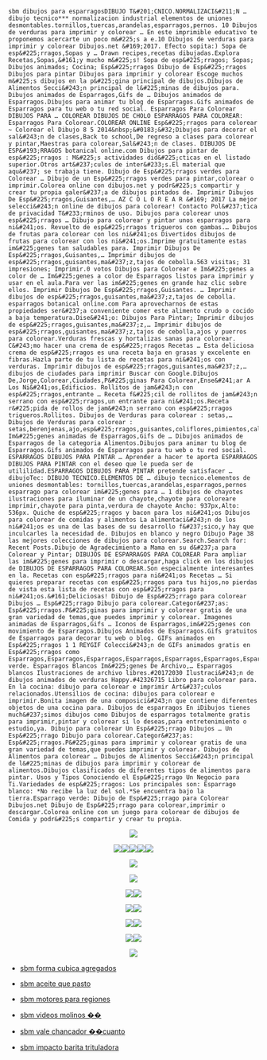 
```
sbm dibujos para esparragosDIBUJO T&#201;CNICO.NORMALIZACI&#211;N … dibujo tecnico*** normalizacion industrial elementos de uniones desmontables.tornillos,tuercas,arandelas,esparragos,pernos. 10 Dibujos de verduras para imprimir y colorear … En este imprimible educativo te proponemos acercarte un poco m&#225;s a e.10 Dibujos de verduras para imprimir y colorear Dibujos.net &#169;2017. Efecto sopita:) Sopa de esp&#225;rragos,Sopas y … Drawn recipes,recetas dibujadas.Explora Recetas,Sopas,&#161;y mucho m&#225;s! Sopa de esp&#225;rragos; Sopas; Dibujos animados; Cocina; Esp&#225;rragos Dibujo de Esp&#225;rragos Dibujos para pintar Dibujos para imprimir y colorear Escoge muchos m&#225;s dibujos en la p&#225;gina principal de dibujos.Dibujos de Alimentos Secci&#243;n principal de l&#225;minas de dibujos para. Dibujos animados de Esparragos,Gifs de … Dibujos animados de Esparragos.Dibujos para animar tu blog de Esparragos.Gifs animados de Esparragos para tu web o tu red social. Esparragos Para Colorear DIBUJOS PARA … COLOREAR DIBUJOS DE CHOLO ESPARRAGOS PARA COLOREAR: Esparragos Para Colorear.COLOREAR ONLINE Esp&#225;rragos para colorear ~ Colorear el Dibujo 8 5 2014&nbsp;&#0183;&#32;Dibujos para decorar el sal&#243;n de clases,Back to school,De regreso a clases para colorear y pintar,Maestras para colorear,Sal&#243;n de clases. DIBUJOS DE ESP&#193;RRAGOS botanical online.com Dibujos para pintar de esp&#225;rragos : M&#225;s actividades did&#225;cticas en el listado superior.Otros art&#237;culos de inter&#233;s.El material que aqu&#237; se trabaja tiene. Dibujo de Esp&#225;rragos verdes para Colorear … Dibujo de un Esp&#225;rragos verdes para pintar,colorear o imprimir.Colorea online con dibujos.net y podr&#225;s compartir y crear tu propia galer&#237;a de dibujos pintados de. Imprimir Dibujos De Esp&#225;rragos,Guisantes,… AZ C O L O R E A R &#169; 2017 La mejor selecci&#243;n online de dibujos para colorear! Contacto Pol&#237;tica de privacidad T&#233;rminos de uso. Dibujos para colorear unos esp&#225;rragos … Dibujo para colorear y pintar unos esparragos para ni&#241;os. Revuelto de esp&#225;rragos trigueros con gambas.… Dibujos de frutas para colorear con los ni&#241;os Divertidos dibujos de frutas para colorear con los ni&#241;os.Imprime gratuitamente estas im&#225;genes tan saludables para. Imprimir Dibujos De Esp&#225;rragos,Guisantes,… Imprimir dibujos de esp&#225;rragos,guisantes,ma&#237;z,tajos de cebolla.563 visitas; 31 impresiones; Imprimir.0 votos Dibujos para Colorear e Im&#225;genes a color de … Im&#225;genes a color de Esparragos listos para imprimir y usar en el aula.Para ver las im&#225;genes en grande haz clic sobre ellos. Imprimir Dibujos De Esp&#225;rragos,Guisantes. … Imprimir dibujos de esp&#225;rragos,guisantes,ma&#237;z,tajos de cebolla. esparragos botanical online.com Para aprovecharnos de estas propiedades ser&#237;a conveniente comer este alimento crudo o cocido a baja temperatura.Dise&#241;o: Dibujos Para Pintar; Imprimir dibujos de esp&#225;rragos,guisantes,ma&#237;z,… Imprimir dibujos de esp&#225;rragos,guisantes,ma&#237;z,tajos de cebolla,ajos y puerros para colorear.Verduras frescas y hortalizas sanas para colorear. C&#243;mo hacer una crema de esp&#225;rragos Recetas … Esta deliciosa crema de esp&#225;rragos es una receta baja en grasas y excelente en fibras.Hazla parte de tu lista de recetas para ni&#241;os con verduras. Imprimir dibujos de esp&#225;rragos,guisantes,ma&#237;z,… dibujos de ciudades para imprimir Buscar con Google.Dibujos De,Jorge,Colorear,Ciudades,P&#225;ginas Para Colorear,Ense&#241;ar A Los Ni&#241;os,Edificios. Rollitos de jam&#243;n con esp&#225;rragos,entrante … Receta f&#225;cil de rollitos de jam&#243;n serrano con esp&#225;rragos,un entrante para ni&#241;os.Receta r&#225;pida de rollos de jam&#243;n serrano con esp&#225;rragos trigueros.Rollitos. Dibujos de Verduras para colorear : setas,… Dibujos de Verduras para colorear : setas,berenjenas,ajo,esp&#225;rragos,guisantes,coliflores,pimientos,calabazas,nabos,zanahorias,ensaladas. Im&#225;genes animadas de Esparragos,Gifs de … Dibujos animados de Esparragos de la categoria Alimentos.Dibujos para animar tu blog de Esparragos.Gifs animados de Esparragos para tu web o tu red social. ESPARRAGOS DIBUJOS PARA PINTAR … Aprender a hacer te aporta ESPARRAGOS DIBUJOS PARA PINTAR con el deseo que le pueda ser de utililidad.ESPARRAGOS DIBUJOS PARA PINTAR pretende satisfacer … dibujoTec: DIBUJO TECNICO.ELEMENTOS DE … dibujo tecnico.elementos de uniones desmontables: tornillos,tuercas,arandelas,esparragos,pernos esparrago para colorear im&#225;genes para … 1 dibujos de chayotes ilustraciones para iluminar de un chayote,chayote para coloreare imprimir,chayote para pinta,verdura de chayote Ancho: 937px,Alto: 536px. Quiche de esp&#225;rragos y bacon para los ni&#241;os Dibujos para colorear de comidas y alimentos La alimentaci&#243;n de los ni&#241;os es una de las bases de su desarrollo f&#237;sico,y hay que inculcarles la necesidad de. Dibujos en blanco y negro Dibujo Page 38 las mejores colecciones de dibujos para colorear.Search.Search for: Recent Posts.Dibujo de Agradecimiento a Mama en su d&#237;a para Colorear y Pintar; DIBUJOS DE ESPARRAGOS PARA COLOREAR Para ampliar las im&#225;genes para imprimir o descargar,haga click en los dibujos de DIBUJOS DE ESPARRAGOS PARA COLOREAR.Son especialmente interesantes en la. Recetas con esp&#225;rragos para ni&#241;os Recetas … Si quieres preparar recetas con esp&#225;rragos para tus hijos,no pierdas de vista esta lista de recetas con esp&#225;rragos para ni&#241;os.&#161;Deliciosas! Dibujo de Esp&#225;rrago para colorear Dibujos … Esp&#225;rrago Dibujo para colorear.Categor&#237;as: Esp&#225;rragos.P&#225;ginas para imprimir y colorear gratis de una gran variedad de temas,que puedes imprimir y colorear. Imagenes animadas de Esparragos,Gifs … Iconos de Esparragos,im&#225;genes con movimiento de Esparragos.Dibujos Animados de Esparragos.Gifs gratuitos de Esparragos para decorar tu web o blog. GIFs animados en Esp&#225;rragos 1 1 REYGIF Colecci&#243;n de GIFs animados gratis en Esp&#225;rragos como Esparragos,Esparragos,Esparragos,Esparragos,Esparragos,Esparragos,Esparragos,Esparragos,Esparrago verde. Esparragos Blancos Im&#225;genes De Archivo,… Esparragos blancos Ilustraciones de archivo libres.#20172030 Ilustraci&#243;n de dibujos animados de verduras Happy.#42326715 Libro para colorear para. En la cocina: dibujo para colorear e imprimir Art&#237;culos relacionados.Utensilios de cocina: dibujos para colorear e imprimir.Bonita imagen de una composici&#243;n que contiene diferentes objetos de una cocina para. Dibujos de esparragos En iDibujos tienes much&#237;simos dibujos como Dibujos de esparragos totalmente gratis para imprimir,pintar y colorear si lo deseas,para entretenimiento o estudio,ya. Dibujo para colorear Un Esp&#225;rrago Dibujos … Un Esp&#225;rrago Dibujo para colorear.Categor&#237;as: Esp&#225;rragos.P&#225;ginas para imprimir y colorear gratis de una gran variedad de temas,que puedes imprimir y colorear. Dibujos de Alimentos para colorear … Dibujos de Alimentos Secci&#243;n principal de l&#225;minas de dibujos para imprimir y colorear de alimentos.Dibujos clasificados de diferentes tipos de alimentos para pintar. Usos y Tipos Conociendo el Esp&#225;rrago Un Negocio para Ti.Variedades de esp&#225;rragos: Los principales son: Esparrago blanco: *No recibe la luz del sol.*Se encuentra bajo la tierra.Esparrago verde: Dibujo de Esp&#225;rrago para Colorear Dibujos.net Dibujo de Esp&#225;rrago para colorear,imprimir o descargar.Colorea online con un juego para colorear de dibujos de Comida y podr&#225;s compartir y crear tu propia. 
```

<div align="center">

<a href="https://es-crusher.shibang-china.com/github&k=sbm+dibujos+para+esparragos"><img src="https://static.shibang-china.com/es/crusher/logo.jpg"></a>

<a href="https://es-crusher.shibang-china.com/github&k=sbm+dibujos+para+esparragos"><img src="https://static.shibang-china.com/es/crusher/index.jpg"></a><a href="https://es-crusher.shibang-china.com/material.htmlgithub&k=sbm+dibujos+para+esparragos"><img src="https://static.shibang-china.com/es/crusher/material.jpg"></a><a href="https://es-crusher.shibang-china.com/application.htmlgithub&k=sbm+dibujos+para+esparragos"><img src="https://static.shibang-china.com/es/crusher/application.jpg"></a><a href="https://es-crusher.shibang-china.com/aboutus.htmlgithub&k=sbm+dibujos+para+esparragos"><img src="https://static.shibang-china.com/es/crusher/aboutus.jpg"></a><a href="https://es-crusher.shibang-china.com/contact.htmlgithub&k=sbm+dibujos+para+esparragos"><img src="https://static.shibang-china.com/es/crusher/contact.jpg"></a>

<a href="https://es-crusher.shibang-china.com/github&k=sbm+dibujos+para+esparragos"><img src="https://static.shibang-china.com/es/crusher/banner.jpg"></a>

<a href="https://swt.shibang-china.com/github&k=sbm+dibujos+para+esparragos"><img src="https://static.shibang-china.com/es/crusher/text.jpg"></a>

<a href="https://swt.shibang-china.com/github&k=sbm+dibujos+para+esparragos"><img src="https://static.shibang-china.com/es/crusher/chat.jpg"></a><a href="https://es-crusher.shibang-china.com/contact.htmlgithub&k=sbm+dibujos+para+esparragos"><img src="https://static.shibang-china.com/es/crusher/message.jpg"></a>

<a href="https://es-crusher.shibang-china.com/products/pe.htmlgithub&k=sbm+dibujos+para+esparragos"><img src="https://static.shibang-china.com/es/crusher/pe.jpg"></a><a href="https://es-crusher.shibang-china.com/products/pf.htmlgithub&k=sbm+dibujos+para+esparragos"><img src="https://static.shibang-china.com/es/crusher/pf.jpg"></a>

<a href="https://es-crusher.shibang-china.com/products/hpt.htmlgithub&k=sbm+dibujos+para+esparragos"><img src="https://static.shibang-china.com/es/crusher/hpt.jpg"></a><a href="https://es-crusher.shibang-china.com/products/vsi.htmlgithub&k=sbm+dibujos+para+esparragos"><img src="https://static.shibang-china.com/es/crusher/vsi.jpg"></a>

<a href="https://es-crusher.shibang-china.com/products/klv.htmlgithub&k=sbm+dibujos+para+esparragos"><img src="https://static.shibang-china.com/es/crusher/klv.jpg"></a><a href="https://es-crusher.shibang-china.com/products/portable.htmlgithub&k=sbm+dibujos+para+esparragos"><img src="https://static.shibang-china.com/es/crusher/portable.jpg"></a>

<a href="https://swt.shibang-china.com/github&k=sbm+dibujos+para+esparragos"><img src="https://static.shibang-china.com/es/crusher/case.jpg"></a>

</div>


* [sbm forma cubica agregados](sbm%20forma%20cubica%20agregados.md)

* [sbm aceite que pasto](sbm%20aceite%20que%20pasto.md)

* [sbm motores para regiones](sbm%20motores%20para%20regiones.md)

* [sbm videos molinos ��](sbm%20videos%20molinos%20%EF%BF%BD%EF%BF%BD.md)

* [sbm vale chancador ��cuanto](sbm%20vale%20chancador%20%EF%BF%BD%EF%BF%BDcuanto.md)

* [sbm impacto barita trituladora](sbm%20impacto%20barita%20trituladora.md)